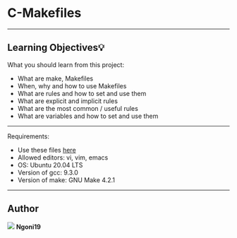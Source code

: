 # C-Makefiles

---
## Learning Objectives:bulb:
What you should learn from this project:

* What are make, Makefiles
* When, why and how to use Makefiles
* What are rules and how to set and use them
* What are explicit and implicit rules
* What are the most common / useful rules
* What are variables and how to set and use them

---
Requirements:
* Use these files [here](https://github.com/holbertonschool/0x1B.c)
* Allowed editors: vi, vim, emacs
* OS: Ubuntu 20.04 LTS
* Version of gcc: 9.3.0
* Version of make: GNU Make 4.2.1

---

## Author
<a href = "https://github.com/Ngoni19"><img src="https://img.icons8.com/fluent/48/000000/github.png"></a> **Ngoni19**
